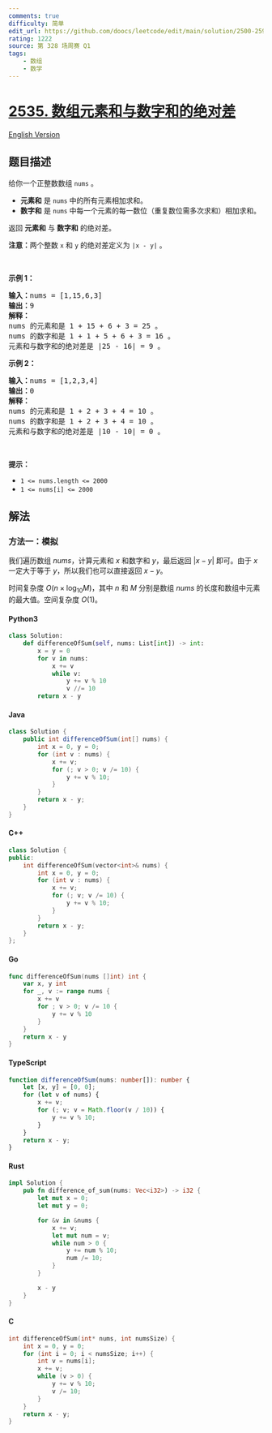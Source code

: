 ```yaml
---
comments: true
difficulty: 简单
edit_url: https://github.com/doocs/leetcode/edit/main/solution/2500-2599/2535.Difference%20Between%20Element%20Sum%20and%20Digit%20Sum%20of%20an%20Array/README.md
rating: 1222
source: 第 328 场周赛 Q1
tags:
    - 数组
    - 数学
---
```


<!-- problem:start -->

# [2535. 数组元素和与数字和的绝对差](https://leetcode.cn/problems/difference-between-element-sum-and-digit-sum-of-an-array)

[English Version](/solution/2500-2599/2535.Difference%20Between%20Element%20Sum%20and%20Digit%20Sum%20of%20an%20Array/README_EN.md)

## 题目描述

<!-- description:start -->

<p>给你一个正整数数组 <code>nums</code> 。</p>

<ul>
	<li><strong>元素和</strong> 是 <code>nums</code> 中的所有元素相加求和。</li>
	<li><strong>数字和</strong> 是&nbsp;<code>nums</code> 中每一个元素的每一数位（重复数位需多次求和）相加求和。</li>
</ul>

<p>返回 <strong>元素和</strong> 与 <strong>数字和</strong> 的绝对差。</p>

<p><strong>注意：</strong>两个整数 <code>x</code> 和 <code>y</code> 的绝对差定义为 <code>|x - y|</code> 。</p>

<p>&nbsp;</p>

<p><strong>示例 1：</strong></p>

<pre>
<strong>输入：</strong>nums = [1,15,6,3]
<strong>输出：</strong>9
<strong>解释：</strong>
nums 的元素和是 1 + 15 + 6 + 3 = 25 。
nums 的数字和是 1 + 1 + 5 + 6 + 3 = 16 。
元素和与数字和的绝对差是 |25 - 16| = 9 。
</pre>

<p><strong>示例 2：</strong></p>

<pre>
<strong>输入：</strong>nums = [1,2,3,4]
<strong>输出：</strong>0
<strong>解释：</strong>
nums 的元素和是 1 + 2 + 3 + 4 = 10 。
nums 的数字和是 1 + 2 + 3 + 4 = 10 。
元素和与数字和的绝对差是 |10 - 10| = 0 。
</pre>

<p>&nbsp;</p>

<p><strong>提示：</strong></p>

<ul>
	<li><code>1 &lt;= nums.length &lt;= 2000</code></li>
	<li><code>1 &lt;= nums[i] &lt;= 2000</code></li>
</ul>

<!-- description:end -->

## 解法

<!-- solution:start -->

### 方法一：模拟

我们遍历数组 $\textit{nums}$，计算元素和 $x$ 和数字和 $y$，最后返回 $|x - y|$ 即可。由于 $x$ 一定大于等于 $y$，所以我们也可以直接返回 $x - y$。

时间复杂度 $O(n \times \log_{10} M)$，其中 $n$ 和 $M$ 分别是数组 $\textit{nums}$ 的长度和数组中元素的最大值。空间复杂度 $O(1)$。

<!-- tabs:start -->

#### Python3

```python
class Solution:
    def differenceOfSum(self, nums: List[int]) -> int:
        x = y = 0
        for v in nums:
            x += v
            while v:
                y += v % 10
                v //= 10
        return x - y
```

#### Java

```java
class Solution {
    public int differenceOfSum(int[] nums) {
        int x = 0, y = 0;
        for (int v : nums) {
            x += v;
            for (; v > 0; v /= 10) {
                y += v % 10;
            }
        }
        return x - y;
    }
}
```

#### C++

```cpp
class Solution {
public:
    int differenceOfSum(vector<int>& nums) {
        int x = 0, y = 0;
        for (int v : nums) {
            x += v;
            for (; v; v /= 10) {
                y += v % 10;
            }
        }
        return x - y;
    }
};
```

#### Go

```go
func differenceOfSum(nums []int) int {
	var x, y int
	for _, v := range nums {
		x += v
		for ; v > 0; v /= 10 {
			y += v % 10
		}
	}
	return x - y
}
```

#### TypeScript

```ts
function differenceOfSum(nums: number[]): number {
    let [x, y] = [0, 0];
    for (let v of nums) {
        x += v;
        for (; v; v = Math.floor(v / 10)) {
            y += v % 10;
        }
    }
    return x - y;
}
```

#### Rust

```rust
impl Solution {
    pub fn difference_of_sum(nums: Vec<i32>) -> i32 {
        let mut x = 0;
        let mut y = 0;

        for &v in &nums {
            x += v;
            let mut num = v;
            while num > 0 {
                y += num % 10;
                num /= 10;
            }
        }

        x - y
    }
}
```

#### C

```c
int differenceOfSum(int* nums, int numsSize) {
    int x = 0, y = 0;
    for (int i = 0; i < numsSize; i++) {
        int v = nums[i];
        x += v;
        while (v > 0) {
            y += v % 10;
            v /= 10;
        }
    }
    return x - y;
}
```

<!-- tabs:end -->

<!-- solution:end -->

<!-- problem:end -->
